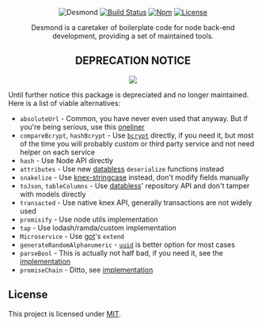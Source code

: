 <div align="center">

![Desmond](https://i.imgur.com/SPO2gD7.png)
[![Build Status](https://img.shields.io/travis/com/AckeeCZ/desmond/master.svg?style=flat-square)](https://travis-ci.com/AckeeCZ/desmond)
[![Npm](https://img.shields.io/npm/v/desmond.svg?style=flat-square)](https://www.npmjs.com/package/desmond)
[![License](https://img.shields.io/github/license/AckeeCZ/desmond.svg?style=flat-square)](https://github.com/AckeeCZ/desmond/blob/master/LICENSE)

Desmond is a caretaker of boilerplate code for node back-end development, providing a set of maintained tools.
</div>

<div align="center">

## DEPRECATION NOTICE

![](https://media.giphy.com/media/LyyD3b2vTQUBW/giphy.gif)
</div>


Until further notice this package is depreciated and no longer maintained. Here is a list of viable alternatives:

- `absoluteUrl` - Common, you have never even used that anyway. But if you're being serious, use this [oneliner](https://stackoverflow.com/a/10185427/4425335)
- `compareBcrypt`, `hashBcrypt` - Use [`bcrypt`](https://www.npmjs.com/package/bcrypt) directly, if you need it, but most of the time you will probably custom or third party service and not need helper on each service
- `hash` - Use Node API directly
- `attributes` - Use new [databless](https://github.com/AckeeCZ/databless) `deserialize` functions instead
- `snakelize` - Use [knex-stringcase](https://www.npmjs.com/package/knex-stringcase) instead, don't modify fields manually
- `toJson`, `tableColumns` - Use [databless](https://github.com/AckeeCZ/databless)' repository API and don't tamper with models directly
- `transacted` - Use native knex API, generally transactions are not widely used
- `promisify` - Use node utils implementation
- `tap` - Use lodash/ramda/custom implementation
- `Microservice` - Use [got](https://www.npmjs.com/package/got)'s `extend`
- `generateRandomAlphanumeric` - [`uuid`](https://www.npmjs.com/package/uuid) is better option for most cases
- `parseBool` - This is actually not half bad, if you need it, see the [implementation](https://github.com/AckeeCZ/desmond/blob/e3e9289a0b22b55ac1ddb90a841f1088b926b48d/src/lib/parseBool.ts)
- `promiseChain` - Ditto, see [implementation](https://github.com/AckeeCZ/desmond/blob/c165042fdd527a2e15e2d26275df67f3e55e58df/src/lib/promiseChain.ts)

## License

This project is licensed under [MIT](./LICENSE).
